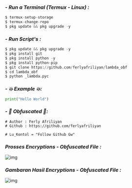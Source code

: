 ### - *Run a Terminal (Termux - Linux) :*
```python
$ termux-setup-storage
$ termux-change-repo
$ pkg update && pkg upgrade -y
```

### - *Run Script's :*
```python
$ pkg update && pkg upgrade -y
$ pkg install git
$ pkg install python -y
$ pkg install python-pip
$ git clone https://github.com/ferlyafriliyan/lambda_obf
$ cd lambda_obf
$ python _lambda.pyc
```

### - *💥 Example 💥:*
```python
print("Hello World")
```

### - *👾 Obfuscated 👾:*
```python3
# Author : Ferly Afriliyan
# Github : https://github.com/ferlyafriliyan

# Lu_Kontol = "Follow Github Gw"

```

### *Prosses Encryptions - Obfuscated File :*
![img](https://raw.githubusercontent.com/ferlyafriliyan/lambda_obf/master/assets/Screenshot_20230825_040100_Termux.jpg)

### *Gambaran Hasil Encryptions - Obfuscated File :*
![img](https://raw.githubusercontent.com/ferlyafriliyan/lambda_obf/master/assets/Screenshot_20230825_040115_Termux.jpg)
